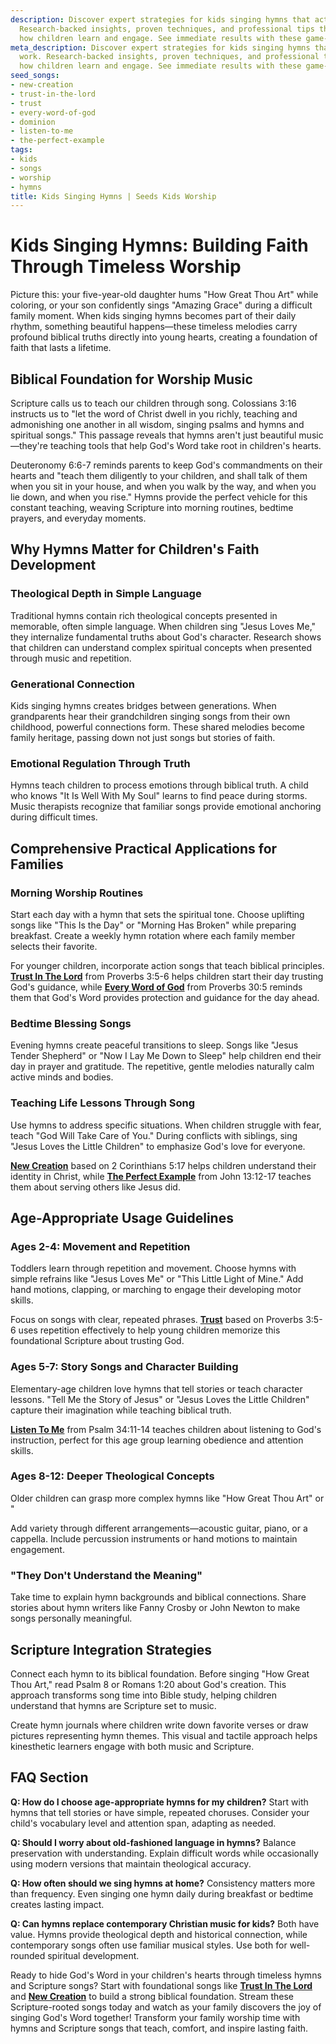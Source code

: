 ```yaml
---
description: Discover expert strategies for kids singing hymns that actually work.
  Research-backed insights, proven techniques, and professional tips that transform
  how children learn and engage. See immediate results with these game-changing methods!
meta_description: Discover expert strategies for kids singing hymns that actually
  work. Research-backed insights, proven techniques, and professional tips that transform
  how children learn and engage. See immediate results with these game-changing methods!
seed_songs:
- new-creation
- trust-in-the-lord
- trust
- every-word-of-god
- dominion
- listen-to-me
- the-perfect-example
tags:
- kids
- songs
- worship
- hymns
title: Kids Singing Hymns | Seeds Kids Worship
---
```

# Kids Singing Hymns: Building Faith Through Timeless Worship

Picture this: your five-year-old daughter hums "How Great Thou Art" while coloring, or your son confidently sings "Amazing Grace" during a difficult family moment. When kids singing hymns becomes part of their daily rhythm, something beautiful happens—these timeless melodies carry profound biblical truths directly into young hearts, creating a foundation of faith that lasts a lifetime.

## Biblical Foundation for Worship Music

Scripture calls us to teach our children through song. Colossians 3:16 instructs us to "let the word of Christ dwell in you richly, teaching and admonishing one another in all wisdom, singing psalms and hymns and spiritual songs." This passage reveals that hymns aren't just beautiful music—they're teaching tools that help God's Word take root in children's hearts.

Deuteronomy 6:6-7 reminds parents to keep God's commandments on their hearts and "teach them diligently to your children, and shall talk of them when you sit in your house, and when you walk by the way, and when you lie down, and when you rise." Hymns provide the perfect vehicle for this constant teaching, weaving Scripture into morning routines, bedtime prayers, and everyday moments.

## Why Hymns Matter for Children's Faith Development

### Theological Depth in Simple Language

Traditional hymns contain rich theological concepts presented in memorable, often simple language. When children sing "Jesus Loves Me," they internalize fundamental truths about God's character. Research shows that children can understand complex spiritual concepts when presented through music and repetition.

### Generational Connection

Kids singing hymns creates bridges between generations. When grandparents hear their grandchildren singing songs from their own childhood, powerful connections form. These shared melodies become family heritage, passing down not just songs but stories of faith.

### Emotional Regulation Through Truth

Hymns teach children to process emotions through biblical truth. A child who knows "It Is Well With My Soul" learns to find peace during storms. Music therapists recognize that familiar songs provide emotional anchoring during difficult times.

## Comprehensive Practical Applications for Families

### Morning Worship Routines

Start each day with a hymn that sets the spiritual tone. Choose uplifting songs like "This Is the Day" or "Morning Has Broken" while preparing breakfast. Create a weekly hymn rotation where each family member selects their favorite.

For younger children, incorporate action songs that teach biblical principles. [**Trust In The Lord**](https://seedskidsworship.com/product/trust-in-the-lord-proverbs-35-6/) from Proverbs 3:5-6 helps children start their day trusting God's guidance, while [**Every Word of God**](https://seedskidsworship.com/product/every-word-of-god-proverbs-305-2/) from Proverbs 30:5 reminds them that God's Word provides protection and guidance for the day ahead.

### Bedtime Blessing Songs

Evening hymns create peaceful transitions to sleep. Songs like "Jesus Tender Shepherd" or "Now I Lay Me Down to Sleep" help children end their day in prayer and gratitude. The repetitive, gentle melodies naturally calm active minds and bodies.

### Teaching Life Lessons Through Song

Use hymns to address specific situations. When children struggle with fear, teach "God Will Take Care of You." During conflicts with siblings, sing "Jesus Loves the Little Children" to emphasize God's love for everyone.

[**New Creation**](https://seedskidsworship.com/product/new-creation-2-corinthians-517-3/) based on 2 Corinthians 5:17 helps children understand their identity in Christ, while [**The Perfect Example**](https://seedskidsworship.com/product/the-perfect-example-john-1312-17-2/) from John 13:12-17 teaches them about serving others like Jesus did.

## Age-Appropriate Usage Guidelines

### Ages 2-4: Movement and Repetition

Toddlers learn through repetition and movement. Choose hymns with simple refrains like "Jesus Loves Me" or "This Little Light of Mine." Add hand motions, clapping, or marching to engage their developing motor skills.

Focus on songs with clear, repeated phrases. [**Trust**](https://seedskidsworship.com/product/trust-proverbs-35-6-2/) based on Proverbs 3:5-6 uses repetition effectively to help young children memorize this foundational Scripture about trusting God.

### Ages 5-7: Story Songs and Character Building

Elementary-age children love hymns that tell stories or teach character lessons. "Tell Me the Story of Jesus" or "Jesus Loves the Little Children" capture their imagination while teaching biblical truth.

[**Listen To Me**](https://seedskidsworship.com/product/listen-to-me-psalm-3411-14/) from Psalm 34:11-14 teaches children about listening to God's instruction, perfect for this age group learning obedience and attention skills.

### Ages 8-12: Deeper Theological Concepts

Older children can grasp more complex hymns like "How Great Thou Art" or "

Add variety through different arrangements—acoustic guitar, piano, or a cappella. Include percussion instruments or hand motions to maintain engagement.

### "They Don't Understand the Meaning"

Take time to explain hymn backgrounds and biblical connections. Share stories about hymn writers like Fanny Crosby or John Newton to make songs personally meaningful.

## Scripture Integration Strategies

Connect each hymn to its biblical foundation. Before singing "How Great Thou Art," read Psalm 8 or Romans 1:20 about God's creation. This approach transforms song time into Bible study, helping children understand that hymns are Scripture set to music.

Create hymn journals where children write down favorite verses or draw pictures representing hymn themes. This visual and tactile approach helps kinesthetic learners engage with both music and Scripture.

## FAQ Section

**Q: How do I choose age-appropriate hymns for my children?**
Start with hymns that tell stories or have simple, repeated choruses. Consider your child's vocabulary level and attention span, adapting as needed.

**Q: Should I worry about old-fashioned language in hymns?**
Balance preservation with understanding. Explain difficult words while occasionally using modern versions that maintain theological accuracy.

**Q: How often should we sing hymns at home?**
Consistency matters more than frequency. Even singing one hymn daily during breakfast or bedtime creates lasting impact.

**Q: Can hymns replace contemporary Christian music for kids?**
Both have value. Hymns provide theological depth and historical connection, while contemporary songs often use familiar musical styles. Use both for well-rounded spiritual development.

Ready to hide God's Word in your children's hearts through timeless hymns and Scripture songs? Start with foundational songs like [**Trust In The Lord**](https://seedskidsworship.com/product/trust-in-the-lord-proverbs-35-6/) and [**New Creation**](https://seedskidsworship.com/product/new-creation-2-corinthians-517-3/) to build a strong biblical foundation. Stream these Scripture-rooted songs today and watch as your family discovers the joy of singing God's Word together! Transform your family worship time with hymns and Scripture songs that teach, comfort, and inspire lasting faith.

<script type="application/ld+json">
{
  "@context": "https://schema.org",
  "@type": "Article",
  "headline": "Kids Singing Hymns",
  "author": {
    "@type": "Organization",
    "name": "Seeds Kids Worship"
  },
  "publisher": {
    "@type": "Organization",
    "name": "Seeds Kids Worship",
    "logo": {
      "@type": "ImageObject",
      "url": "https://seedskidsworship.com/logo.png"
    }
  },
  "datePublished": "2025-09-05T14:29:09.377895",
  "dateModified": "2025-09-05T14:29:09.377918",
  "description": "Discover expert strategies for kids singing hymns that actually work. Research-backed insights, proven techniques, and professional tips that transform how chil",
  "mainEntityOfPage": {
    "@type": "WebPage",
    "@id": "https://seedskidsworship.com/activities/kids-singing-hymns/"
  }
}
</script>

<script type="application/ld+json">
{
  "@context": "https://schema.org",
  "@type": "Product",
  "name": "New Creation",
  "description": "Peaceful lullaby from Psalm 62:1–2 that comforts children with the truth that rest and salvation come from God alone.",
  "url": "https://seedskidsworship.com/product/new-creation-2-corinthians-517-3/",
  "brand": {
    "@type": "Brand",
    "name": "Seeds Kids Worship"
  },
  "category": "Children's Christian Music",
  "album": "Seeds of Faith / Seeds of Easter EP"
}
</script>

<script type="application/ld+json">
{
  "@context": "https://schema.org",
  "@type": "Product",
  "name": "Trust In The Lord",
  "description": "Trust song teaching children to rely on God's understanding from Proverbs 3:5-6",
  "url": "https://seedskidsworship.com/product/trust-in-the-lord-proverbs-35-6/",
  "brand": {
    "@type": "Brand",
    "name": "Seeds Kids Worship"
  },
  "category": "Children's Christian Music",
  "album": "Seeds of Purpose"
}
</script>

<script type="application/ld+json">
{
  "@context": "https://schema.org",
  "@type": "Product",
  "name": "Trust",
  "description": "Foundational song about trusting in the Lord with all your heart from Proverbs 3:5-6",
  "url": "https://seedskidsworship.
